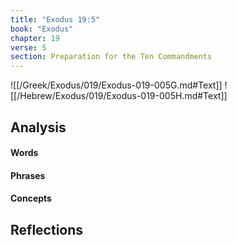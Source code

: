 ```yaml
---
title: "Exodus 19:5"
book: "Exodus"
chapter: 19
verse: 5
section: Preparation for the Ten Commandments
---
```

![[/Greek/Exodus/019/Exodus-019-005G.md#Text]]
![[/Hebrew/Exodus/019/Exodus-019-005H.md#Text]]

## Analysis

#### Words

#### Phrases

#### Concepts

## Reflections
